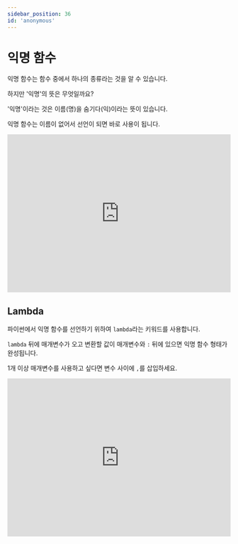 ```yaml
---
sidebar_position: 36
id: 'anonymous'
---
```


# 익명 함수

익명 함수는 함수 중에서 하나의 종류라는 것을 알 수 있습니다.

하지만 '익명'의 뜻은 무엇일까요?

'익명'이라는 것은 이름(명)을 숨기다(익)이라는 뜻이 있습니다.

익명 함수는 이름이 없어서 선언이 되면 바로 사용이 됩니다.

<iframe src="https://trinket.io/embed/python3/215ca4e0af" width="100%" height="356" frameborder="0" marginwidth="0" marginheight="0" allowfullscreen></iframe>

## Lambda

파이썬에서 익명 함수를 선언하기 위하여 `lambda`라는 키워드를 사용합니다.

`lambda` 뒤에 매개변수가 오고 변환할 값이 매개변수와 `:` 뒤에 있으면 익명 함수 형태가 완성됩니다.

1개 이상 매개변수를 사용하고 싶다면 변수 사이에 `,`를 삽입하세요.

<iframe src="https://trinket.io/embed/python3/ad432c8141" width="100%" height="356" frameborder="0" marginwidth="0" marginheight="0" allowfullscreen></iframe>
